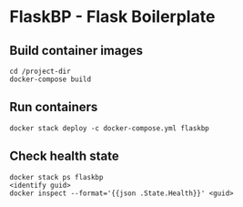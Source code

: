 # FlaskBP - Flask Boilerplate

## Build container images

```
cd /project-dir
docker-compose build
```

## Run containers

```
docker stack deploy -c docker-compose.yml flaskbp
```

## Check health state

```
docker stack ps flaskbp
<identify guid>
docker inspect --format='{{json .State.Health}}' <guid>
```
